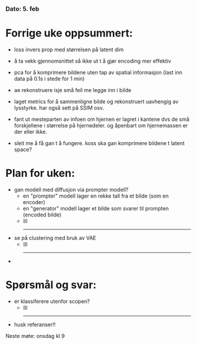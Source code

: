 ### Dato: 5. feb

# Forrige uke oppsummert:
- loss invers prop med størrelsen på latent dim 
- å ta vekk gjennomsnittet så ikke ut t å gjør encoding mer effektiv
- pca for å komprimere bildene uten tap av spatial informasjon (last inn data på 0.1s i stede for 1 min)
- ae rekonstruere isje små feil me legge inn i bilde
- laget metrics for å sammenligne bilde og rekonstruert uavhengig av lysstyrke. har også sett på SSIM osv.
- fant ut mesteparten av infoen om hjernen er lagret i kantene dvs de små forskjellene i størrelse på hjernedeler. og åpenbart om hjernemassen er der eller ikke.

- sleit me å få gan t å fungere. koss ska gan komprimere bildene t latent space?

# Plan for uken:
- gan modell med diffusjon via prompter modell?
  - en "prompter" modell lager en rekke tall fra et bilde (som en encoder)
  - en "generator" modell lager et bilde som svarer til prompten (encoded bilde)
  - [X] ______
- se på clustering med bruk av VAE
  - [X] ______
- 

# Spørsmål og svar:
- er klassiferere utenfor scopen?
  - [X] ______
- husk referanser!!

Neste møte: onsdag kl 9